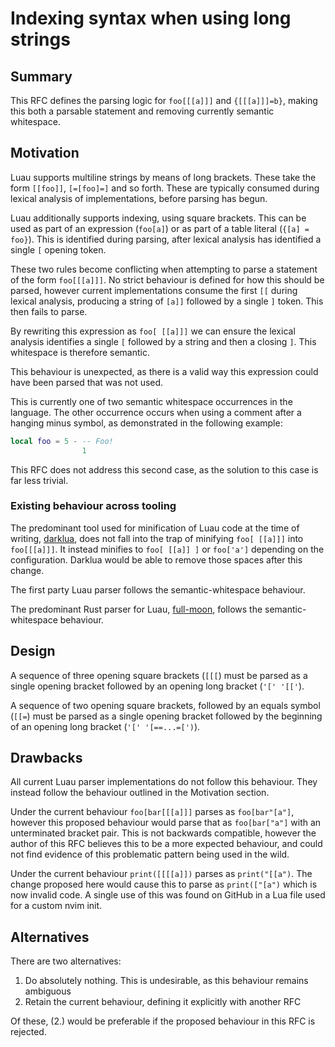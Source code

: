 # Indexing syntax when using long strings

## Summary
This RFC defines the parsing logic for `foo[[[a]]]` and `{[[[a]]]=b}`, making this both a parsable statement and removing currently semantic whitespace.

## Motivation
Luau supports multiline strings by means of long brackets. These take the form `[[foo]]`, `[=[foo]=]` and so forth. These are typically consumed during lexical analysis of implementations, before parsing has begun.

Luau additionally supports indexing, using square brackets. This can be used as part of an expression (`foo[a]`) or as part of a table literal (`{[a] = foo}`). This is identified during parsing, after lexical analysis has identified a single `[` opening token.

These two rules become conflicting when attempting to parse a statement of the form `foo[[[a]]]`. No strict behaviour is defined for how this should be parsed, however current implementations consume the first `[[` during lexical analysis, producing a string of `[a]]` followed by a single `]` token. This then fails to parse.

By rewriting this expression as `foo[ [[a]]]` we can ensure the lexical analysis identifies a single `[` followed by a string and then a closing `]`. This whitespace is therefore semantic.

This behaviour is unexpected, as there is a valid way this expression could have been parsed that was not used.

This is currently one of two semantic whitespace occurrences in the language. The other occurrence occurs when using a comment after a hanging minus symbol, as demonstrated in the following example:

```lua
local foo = 5 - -- Foo!
                1
```

This RFC does not address this second case, as the solution to this case is far less trivial.

### Existing behaviour across tooling
The predominant tool used for minification of Luau code at the time of writing, [darklua](https://github.com/seaofvoices/darklua), does not fall into the trap of minifying `foo[ [[a]]]` into `foo[[[a]]]`. It instead minifies to `foo[ [[a]] ]` or `foo['a']` depending on the configuration. Darklua would be able to remove those spaces after this change.

The first party Luau parser follows the semantic-whitespace behaviour.

The predominant Rust parser for Luau, [full-moon](https://github.com/Kampfkarren/full-moon), follows the semantic-whitespace behaviour.

## Design
A sequence of three opening square brackets (`[[[`) must be parsed as a single opening bracket followed by an opening long bracket (`'[' '[['`).

A sequence of two opening square brackets, followed by an equals symbol (`[[=`) must be parsed as a single opening bracket followed by the beginning of an opening long bracket (`'[' '[==...=[')`).

## Drawbacks
All current Luau parser implementations do not follow this behaviour. They instead follow the behaviour outlined in the Motivation section.

Under the current behaviour `foo[bar[[[a]]]` parses as `foo[bar"[a"]`, however this proposed behaviour would parse that as `foo[bar["a"]` with an unterminated bracket pair. This is not backwards compatible, however the author of this RFC believes this to be a more expected behaviour, and could not find evidence of this problematic pattern being used in the wild.

Under the current behaviour `print([[[[a]])` parses as `print("[[a")`. The change proposed here would cause this to parse as `print(["[a")` which is now invalid code. A single use of this was found on GitHub in a Lua file used for a custom nvim init.

## Alternatives
There are two alternatives:

1. Do absolutely nothing. This is undesirable, as this behaviour remains ambiguous
2. Retain the current behaviour, defining it explicitly with another RFC

Of these, (2.) would be preferable if the proposed behaviour in this RFC is rejected.
